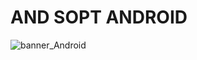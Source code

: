# AND SOPT ANDROID
![banner_Android](https://github.com/user-attachments/assets/86532c27-d533-42d1-b3e0-39f6958a6ca8)